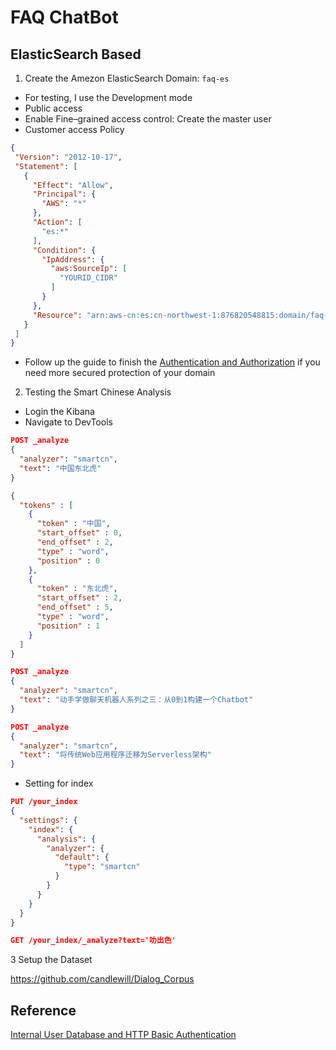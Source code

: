 # FAQ ChatBot

## ElasticSearch Based
1. Create the Amezon ElasticSearch Domain: `faq-es`
 - For testing, I use the Development mode
 - Public access
 - Enable Fine–grained access control: Create the master user
 - Customer access Policy
 ```json
 {
  "Version": "2012-10-17",
  "Statement": [
    {
      "Effect": "Allow",
      "Principal": {
        "AWS": "*"
      },
      "Action": [
        "es:*"
      ],
      "Condition": {
        "IpAddress": {
          "aws:SourceIp": [
            "YOURID_CIDR"
          ]
        }
      },
      "Resource": "arn:aws-cn:es:cn-northwest-1:876820548815:domain/faq-es/*"
    }
  ]
}
```
- Follow up the guide to finish the [Authentication and Authorization](https://docs.amazonaws.cn/en_us/elasticsearch-service/latest/developerguide/fgac.html#fgac-walkthrough-basic) if you need more secured protection of your domain

2. Testing the Smart Chinese Analysis
- Login the Kibana
- Navigate to DevTools
```json
POST _analyze
{
  "analyzer": "smartcn",
  "text": "中国东北虎"
}

{
  "tokens" : [
    {
      "token" : "中国",
      "start_offset" : 0,
      "end_offset" : 2,
      "type" : "word",
      "position" : 0
    },
    {
      "token" : "东北虎",
      "start_offset" : 2,
      "end_offset" : 5,
      "type" : "word",
      "position" : 1
    }
  ]
}

POST _analyze
{
  "analyzer": "smartcn",
  "text": "动手学做聊天机器人系列之三：从0到1构建一个Chatbot"
}

POST _analyze
{
  "analyzer": "smartcn",
  "text": "将传统Web应用程序迁移为Serverless架构"
}
```

- Setting for index

```json
PUT /your_index
{
  "settings": {
    "index": {
      "analysis": {
        "analyzer": {
          "default": {
            "type": "smartcn"
          }
        }
      }
    }
  }
}

GET /your_index/_analyze?text='叻出色'
```

3 Setup the Dataset

https://github.com/candlewill/Dialog_Corpus



 ## Reference
 [Internal User Database and HTTP Basic Authentication](https://docs.amazonaws.cn/elasticsearch-service/latest/developerguide/fgac.html#fgac-walkthrough-basic)